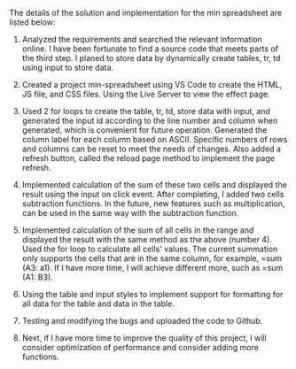 The details of the solution and implementation for the min spreadsheet are listed below:

1. Analyzed the requirements and searched the relevant information online.
   I have been fortunate to find a source code that meets parts of the third step.
   I planed to store data by dynamically create tables, tr, td using input
   to store data.

2. Created a project min-spreadsheet using VS Code to create the HTML, JS file,
   and CSS files. Using the Live Server to view the effect page.

3. Used 2 for loops to create the table, tr, td, store data with input,
   and generated the input id according to the line number and column when
   generated, which is convenient for future operation. Generated the
   column label for each column based on ASCII. Specific numbers of rows
   and columns can be reset to meet the needs of changes. Also added
   a refresh button, called the reload page method to implement the page refresh.

4. Implemented calculation of the sum of these two cells and displayed
   the result using the input on click event. After completing, I added
   two cells subtraction functions. In the future, new features such as
   multiplication, can be used in the same way with the subtraction function.

5. Implemented calculation of the sum of all cells in the range and
   displayed the result with the same method as the above (number 4).
   Used the for loop to calculate all cells' values.
   The current summation only supports the cells that are in the same column,
   for example, =sum (A3: a1). If I have more time, I will achieve different
   more, such as =sum (A1: B3).

6. Using the table and input styles to implement support for
   formatting for all data for the table and data in the table.

7. Testing and modifying the bugs and uploaded the code to Github.

8. Next, if I have more time to improve the quality of this project,
   I will consider optimization of performance and consider adding
   more functions.
